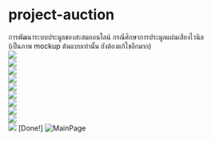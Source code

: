 # project-auction
การพัฒนาระบบประมูลของสะสมออนไลน์ กรณีศึกษาการประมูลแผ่นเสียงไวนิล\
(เป็นภาพ mockup ต้นแบบเท่านั้น ยังต้องแก้ไขอีกมาก)\
![](https://geps.dev/progress/10)\
![](https://geps.dev/progress/20)\
![](https://geps.dev/progress/30)\
![](https://geps.dev/progress/40)\
![](https://geps.dev/progress/50)\
![](https://geps.dev/progress/60)\
![](https://geps.dev/progress/70)\
![](https://geps.dev/progress/80)\
![](https://geps.dev/progress/90)\
![](https://geps.dev/progress/100) [Done!]
![MainPage](https://github.com/not6248/project-auction/assets/96365700/dd621c09-a92e-4af8-a062-002db9682edf)
